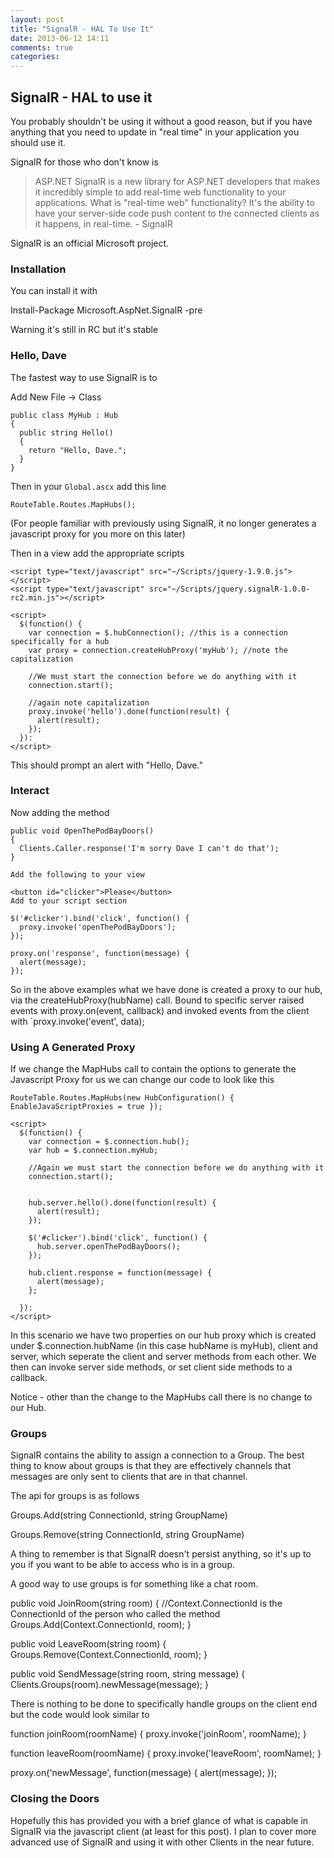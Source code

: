 ```yaml
---
layout: post
title: "SignalR - HAL To Use It"
date: 2013-06-12 14:11
comments: true
categories: 
---
```



## SignalR - HAL to use it

You probably shouldn't be using it without a good reason, but if you have anything that you need to update in "real time" in your application you should use it.

SignalR for those who don't know is

> ASP.NET SignalR is a new library for ASP.NET developers that makes it incredibly simple to add real-time web functionality to your applications. What is "real-time web" functionality? It's the ability to have your server-side code push content to the connected clients as it happens, in real-time. - SignalR

SignalR is an official Microsoft project.

### Installation

You can install it with

  Install-Package Microsoft.AspNet.SignalR -pre

Warning it's still in RC but it's stable

### Hello, Dave

The fastest way to use SignalR is to

Add New File -> Class
    
    public class MyHub : Hub
    {
      public string Hello()
      {
        return "Hello, Dave.";
      }
    }
 
Then in your `Global.ascx` add this line

    RouteTable.Routes.MapHubs();

(For people familiar with previously using SignalR, it no longer generates a javascript proxy for you more on this later)

Then in a view add the appropriate scripts

    <script type="text/javascript" src="~/Scripts/jquery-1.9.0.js"></script>
    <script type="text/javascript" src="~/Scripts/jquery.signalR-1.0.0-rc2.min.js"></script>
     
    <script>
      $(function() { 
        var connection = $.hubConnection(); //this is a connection specifically for a hub
        var proxy = connection.createHubProxy('myHub'); //note the capitalization
     
        //We must start the connection before we do anything with it
        connection.start();
     
        //again note capitalization
        proxy.invoke('hello').done(function(result) { 
          alert(result);
        });
      }):
    </script>
 
This should prompt an alert with "Hello, Dave."

### Interact

Now adding the method

    public void OpenThePodBayDoors()
    {
      Clients.Caller.response('I'm sorry Dave I can't do that');
    }
     
    Add the following to your view

    <button id="clicker">Please</button>
    Add to your script section

    $('#clicker').bind('click', function() { 
      proxy.invoke('openThePodBayDoors');
    });
     
    proxy.on('response', function(message) { 
      alert(message); 
    });
     
So in the above examples what we have done is created a proxy to our hub, via the createHubProxy(hubName) call.
Bound to specific server raised events with proxy.on(event, callback) and invoked events from the client with `proxy.invoke('event', data);

### Using A Generated Proxy

If we change the MapHubs call to contain the options to generate the Javascript Proxy for us we can change our code to look like this

 
    RouteTable.Routes.MapHubs(new HubConfiguration() { EnableJavaScriptProxies = true });

    <script>
      $(function() { 
        var connection = $.connection.hub(); 
        var hub = $.connection.myHub;
     
        //Again we must start the connection before we do anything with it
        connection.start();
     
     
        hub.server.hello().done(function(result) { 
          alert(result);
        });
     
        $('#clicker').bind('click', function() { 
          hub.server.openThePodBayDoors();
        });
     
        hub.client.response = function(message) { 
          alert(message); 
        };
     
      }):
    </script>
 
In this scenario we have two properties on our hub proxy which is created under $.connection.hubName (in this case hubName is myHub), client and server, which seperate the client and server methods from each other. We then can invoke server side methods, or set client side methods to a callback.

Notice - other than the change to the MapHubs call there is no change to our Hub.

### Groups

SignalR contains the ability to assign a connection to a Group. The best thing to know about groups is that they are effectively channels that messages are only sent to clients that are in that channel.

The api for groups is as follows

  Groups.Add(string ConnectionId, string GroupName)

  Groups.Remove(string ConnectionId, string GroupName)

A thing to remember is that SignalR doesn't persist anything, so it's up to you if you want to be able to access who is in a group.

A good way to use groups is for something like a chat room.

  public void JoinRoom(string room)
  {
    //Context.ConnectionId is the ConnectionId of the person who called the method
    Groups.Add(Context.ConnectionId, room);
  }
   
  public void LeaveRoom(string room)
  {
    Groups.Remove(Context.ConnectionId, room);
  }
   
  public void SendMessage(string room, string message)
  {
    Clients.Groups(room).newMessage(message); 
  }
   
  There is nothing to be done to specifically handle groups on the client end but the code would look similar to

  function joinRoom(roomName) {
    proxy.invoke('joinRoom', roomName);
  }
   
  function leaveRoom(roomName) {
    proxy.invoke('leaveRoom', roomName);
  }
   
  proxy.on('newMessage', function(message) { 
    alert(message);
  });
 
### Closing the Doors

Hopefully this has provided you with a brief glance of what is capable in SignalR via the javascript client (at least for this post). I plan to cover more advanced use of SignalR and using it with other Clients in the near future.